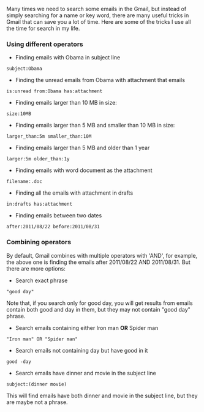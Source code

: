 Many times we need to search some emails in the Gmail, but instead of simply searching for a name or key word, there are many useful tricks in Gmail that can save you a lot of time. Here are some of the tricks I use all the time for search in my life. 

### Using different operators

* Finding emails with Obama in subject line

```
subject:Obama
```

* Finding the unread emails from Obama with attachment that emails

```
is:unread from:Obama has:attachment
```

* Finding emails larger than 10 MB in size: 

```
size:10MB
``` 

* Finding emails larger than 5 MB and smaller than 10 MB in size: 

```
larger_than:5m smaller_than:10M 
```
* Finding emails larger than 5 MB and older than 1 year  

```
larger:5m older_than:1y
```

* Finding emails with word document as the attachment

```
filename:.doc
```

* Finding all the emails with attachment in drafts

```
in:drafts has:attachment 
```

* Finding emails between two dates

```
after:2011/08/22 before:2011/08/31 
```

### Combining operators

By default, Gmail combines with multiple operators with 'AND', for example, the above one is finding the emails after 2011/08/22 AND 2011/08/31. But there are more options:

* Search exact phrase

```
"good day"
```
Note that, if you search only for good day, you will get results from emails contain both good and day in them, but they may not contain "good day" phrase. 

* Search emails containing either Iron man **OR** Spider man

```
"Iron man" OR "Spider man"
```

* Search emails not containing day but have good in it

```
good -day
```

* Search emails have dinner and movie in the subject line

```
subject:(dinner movie)
```
This will find emails have both dinner and movie in the subject line, but they are maybe not a phrase. 